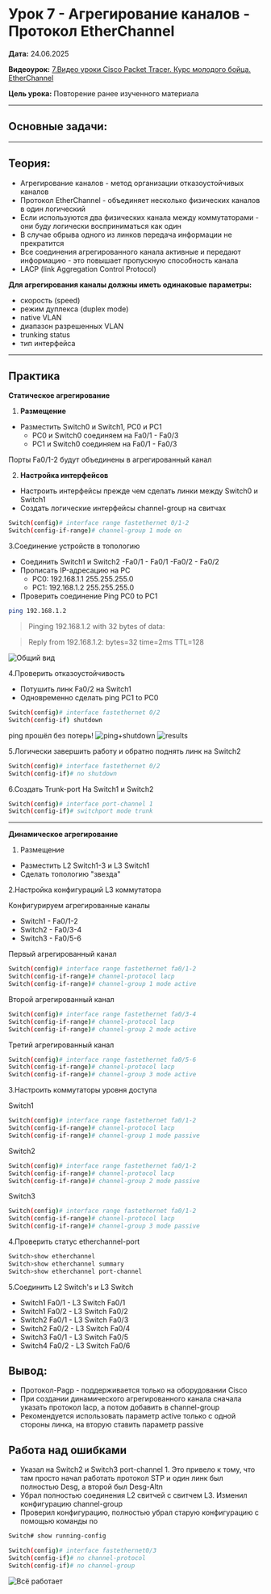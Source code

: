 # Урок 7 - Агрегирование каналов - Протокол EtherChannel

**Дата:** 24.06.2025

**Видеоурок:** [7.Видео уроки Cisco Packet Tracer. Курс молодого бойца. EtherChannel](https://vkvideo.ru/playlist/-32477510_12/video-32477510_456239180)

**Цель урока:** Повторение ранее изученного материала

---

## Основные задачи:

---

## Теория:
- Агрегирование каналов - метод организации отказоустойчивых каналов
- Протокол EtherChannel - объединяет несколько физических каналов в один логический
 - Если используются два физических канала между коммутаторами - они буду логически восприниматься как один
 - В случае обрыва одного из линков передача информации не прекратится
- Все соединения агрегированного канала активные и передают информацию - это повышает пропускную способность канала
- LACP (link Aggregation Control Protocol) 

**Для агрегирования каналы должны иметь одинаковые параметры:**
- скорость (speed)
- режим дуплекса (duplex mode)
- native VLAN
- диапазон разрешенных VLAN
- trunking status
- тип интерфейса

---

## Практика

**Статическое агрегирование**

1. **Размещение**

- Разместить Switch0 и Switch1, PC0 и PC1
  - PC0 и Switch0 соединяем на Fa0/1 - Fa0/3
  - PC1 и Switch0 соединяем на Fa0/1 - Fa0/3

Порты Fa0/1-2 будут объединены в агрегированный канал

2. **Настройка интерфейсов**
- Настроить интерфейсы прежде чем сделать линки между Switch0 и Switch1
- Создать логические интерфейсы channel-group на свитчах

```bash
Switch(config)# interface range fastethernet 0/1-2
Switch(config-if-range)# channel-group 1 mode on
```

3.Соединение устройств в топологию

- Соединить Switch1 и Switch2
  -Fa0/1 - Fa0/1
  -Fa0/2 - Fa0/2
- Прописать IP-адресацию на PC
  - PC0: 192.168.1.1 255.255.255.0
  - PC1: 192.168.1.2 255.255.255.0
- Проверить соединение
Ping PC0 to PC1
```bash
ping 192.168.1.2
```

>Pinging 192.168.1.2 with 32 bytes of data:

>Reply from 192.168.1.2: bytes=32 time=2ms TTL=128

![Общий вид](./Static/static_all.png)

4.Проверить отказоустойчивость

- Потушить линк Fa0/2 на Switch1 
- Одновременно сделать ping PC1 to PC0
```bash
Switch(config)# interface fastethernet 0/2
Switch(config-if) shutdown
```

ping прошёл без потерь!
![ping+shutdown](./Static/static_shutdown1.png)
![results](./Static/static_shutdown2.png)

5.Логически завершить работу и обратно поднять линк на Switch2
```bash
Switch(config)# interface fastethernet 0/2
Switch(config-if)# no shutdown
```

6.Создать Trunk-port
На Switch1 и Switch2
```bash
Switch(config)# interface port-channel 1
Switch(config-if)# switchport mode trunk
```
---

**Динамическое агрегирование**

1. Размещение
- Разместить L2 Switch1-3 и L3 Switch1
- Сделать топологию "звезда"

2.Настройка конфигураций L3 коммутатора

Конфигурируем агрегированные каналы
- Switch1 - Fa0/1-2
- Switch2 - Fa0/3-4
- Switch3 - Fa0/5-6

Первый агрегированный канал
```bash
Switch(config)# interface range fastethernet fa0/1-2
Switch(config-if-range)# channel-protocol lacp
Switch(config-if-range)# channel-group 1 mode active
```

Второй агрегированный канал
```bash
Switch(config)# interface range fastethernet fa0/3-4
Switch(config-if-range)# channel-protocol lacp
Switch(config-if-range)# channel-group 2 mode active
```

Третий агрегированный канал
```bash
Switch(config)# interface range fastethernet fa0/5-6
Switch(config-if-range)# channel-protocol lacp
Switch(config-if-range)# channel-group 3 mode active
```

3.Настроить коммутаторы уровня доступа

Switch1
```bash
Switch(config)# interface range fastethernet fa0/1-2
Switch(config-if-range)# channel-protocol lacp
Switch(config-if-range)# channel-group 1 mode passive
```

Switch2
```bash
Switch(config)# interface range fastethernet fa0/1-2
Switch(config-if-range)# channel-protocol lacp
Switch(config-if-range)# channel-group 2 mode passive
```

Switch3
```bash
Switch(config)# interface range fastethernet fa0/1-2
Switch(config-if-range)# channel-protocol lacp
Switch(config-if-range)# channel-group 3 mode passive
```

4.Проверить статус etherchannel-port
```bash
Switch>show etherchannel
Switch>show etherchannel summary
Switch>show etherchannel port-channel
```

5.Соединить L2 Switch's и L3 Switch
- Switch1 Fa0/1 - L3 Switch Fa0/1
- Switch1 Fa0/2 - L3 Switch Fa0/2
- Switch2 Fa0/1 - L3 Switch Fa0/3
- Switch2 Fa0/2 - L3 Switch Fa0/4
- Switch3 Fa0/1 - L3 Switch Fa0/5
- Switch4 Fa0/2 - L3 Switch Fa0/6

## Вывод:
- Протокол-Pagp - поддерживается только на оборудовании Cisco
- При создании динамического агрегированного канала сначала указать протокол lacp, а потом добавить в channel-group
- Рекомендуется использовать параметр active только с одной стороны линка, на вторую ставить параметр passive

## Работа над ошибками
- Указал на Switch2 и Switch3 port-channel 1. Это привело к тому, что там просто начал работать протокол STP и один линк был полностью Desg, а второй был Desg-Altn
- Убрал полностью соединения L2 свитчей с свитчем L3. Изменил конфигурацию channel-group
- Проверил конфигурацию, полностью убрал старую конфигурацию с помощью команды no
```bash
Switch# show running-config

Switch(config)# interface fastethernet0/3
Switch(config-if)# no channel-protocol
Switch(config-if)# no channel-group
```

![Всё работает](./dynamic/dynamic_allworks.png)